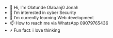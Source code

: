 - 👋 Hi, I’m Olatunde Olabanj0 Jonah
- 👀 I’m interested in cyber Security
- 🌱 I’m currently learning Web development
- 📫 How to reach me via WhatsApp 09079765436
- ⚡ Fun fact: i love thinking


